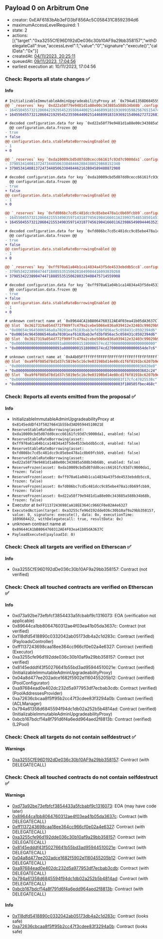## Payload 0 on Arbitrum One

- creator: 0xEAF6183bAb3eFD3bF856Ac5C058431C8592394d6
- maximumAccessLevelRequired: 1
- state: 2
- actions: [{"target":"0xa3255CfE96D192dDe036c30b10AF9a29bb358157","withDelegateCall":true,"accessLevel":1,"value":"0","signature":"execute()","callData":"0x"}]
- createdAt: [04/11/2023, 20:25:11](https://arbiscan.io/tx/0x9382802660cd9170c8bac834aacd5c8eb358c950a6134b58f93e8c498c5fd38d)
- queuedAt: [09/11/2023, 17:04:56](https://arbiscan.io/tx/0x674c3644c329da7058d6f85a2fa889b2081b50d0d803cd62dd5c22834408bb02)
- earliest execution at: 10/11/2023, 17:04:56

### Check: Reports all state changes :white_check_mark:

#### Info


```diff
# InitializableImmutableAdminUpgradeabilityProxy at `0x794a61358D6845594F94dc1DB02A252b5b4814aD`
@@ `_reserves` key `0xd22a58f79e9481d1a88e00c343885a588b34b68b`.configuration.data @@
- 16455045573212060421929545235506440025144689918319369935982567651547492
+ 16455045573212060421929545235506440025144689918319369215406627272268132

# decoded configuration.data for key `0xd22a58f79e9481d1a88e00c343885a588b34b68b` (symbol: EURS)
  @@ configuration.data.frozen @@
- true
+ false
@@ configuration.data.stableRateBorrowingEnabled @@
- 1
+ 0

@@ `_reserves` key `0xda10009cbd5d07dd0cecc66161fc93d7c9000da1`.configuration.data @@
- 379853414081372473448506338484462884380529868152340
+ 379853414081372473448506338484462163804589488872980

# decoded configuration.data for key `0xda10009cbd5d07dd0cecc66161fc93d7c9000da1` (symbol: DAI)
  @@ configuration.data.frozen @@
- true
+ false
@@ configuration.data.stableRateBorrowingEnabled @@
- 1
+ 0

@@ `_reserves` key `0xfd086bc7cd5c481dcc9c85ebe478a1c0b69fcbb9`.configuration.data @@
- 1645504557321206042155349035971431877456190416601162399375485385014517068
+ 1645504557321206042155349035971431877456190416601162398654909444635237708

# decoded configuration.data for key `0xfd086bc7cd5c481dcc9c85ebe478a1c0b69fcbb9` (symbol: USDT)
  @@ configuration.data.frozen @@
- true
+ false
@@ configuration.data.stableRateBorrowingEnabled @@
- 1
+ 0

@@ `_reserves` key `0xff970a61a04b1ca14834a43f5de4533ebddb5cc8`.configuration.data @@
- 379853422389047447188855351506281049984416093839268
+ 379853422389047447188855351506280329408475714559908

# decoded configuration.data for key `0xff970a61a04b1ca14834a43f5de4533ebddb5cc8` (symbol: USDC)
  @@ configuration.data.frozen @@
- true
+ false
@@ configuration.data.stableRateBorrowingEnabled @@
- 1
+ 0

```

```diff
# unknown contract name at `0x89644CA1bB8064760312AE4F03ea41b05dA3637C`
@@ Slot `0x3617319a054d772f909f7c479a2cebe5066e836a939412e32403c99029b92eff` @@
- "0x00654c9645006546a8a70201eaf6183bab3efd3bf856ac5c058431c8592394d6"
+ "0x00654c9645006546a8a70301eaf6183bab3efd3bf856ac5c058431c8592394d6"
@@ Slot `0x3617319a054d772f909f7c479a2cebe5066e836a939412e32403c99029b92f00` @@
- "0x000000000000000000093a800000015180006574cd2700000000000000000000"
+ "0x000000000000000000093a800000015180006574cd27000000000000654de7c6"
```

```diff
# unknown contract name at `0xA4b05FffffFffFFFFfFFfffFfffFFfffFfFfFFFf`
@@ Slot `0xa9f6f085d78d1d37c5819e5c16c9e03198bd14e08cd1f6f8191bc6207b9e9706` @@
- "0x00000000000000000000000000000000000000000000000000000000036020e8"
+ "0x0000000000000000000000000000000000000000000000000000000003602c24"
@@ Slot `0xa9f6f085d78d1d37c5819e5c16c9e03198bd14e08cd1f6f8191bc6207b9e970b` @@
- "0x0000000000000000000000000000000000000000000000003f17cfc47825538c"
+ "0x0000000000000000000000000000000000000000000000003f180505fbec468c"
```


### Check: Reports all events emitted from the proposal :white_check_mark:

#### Info

- InitializableImmutableAdminUpgradeabilityProxy at `0x8145eddDf43f50276641b55bd3AD95944510021E`
- `ReserveStableRateBorrowing(asset: 0xda10009cbd5d07dd0cecc66161fc93d7c9000da1, enabled: false)`
- `ReserveStableRateBorrowing(asset: 0xff970a61a04b1ca14834a43f5de4533ebddb5cc8, enabled: false)`
- `ReserveStableRateBorrowing(asset: 0xfd086bc7cd5c481dcc9c85ebe478a1c0b69fcbb9, enabled: false)`
- `ReserveStableRateBorrowing(asset: 0xd22a58f79e9481d1a88e00c343885a588b34b68b, enabled: false)`
- `ReserveFrozen(asset: 0xda10009cbd5d07dd0cecc66161fc93d7c9000da1, frozen: false)`
- `ReserveFrozen(asset: 0xff970a61a04b1ca14834a43f5de4533ebddb5cc8, frozen: false)`
- `ReserveFrozen(asset: 0xfd086bc7cd5c481dcc9c85ebe478a1c0b69fcbb9, frozen: false)`
- `ReserveFrozen(asset: 0xd22a58f79e9481d1a88e00c343885a588b34b68b, frozen: false)`
- Executor at `0xFF1137243698CaA18EE364Cc966CF0e02A4e6327`
- `ExecutedAction(target: 0xa3255cfe96d192dde036c30b10af9a29bb358157, value: 0, signature: execute(), data: 0x, executionTime: 1699604422, withDelegatecall: true, resultData: 0x)`
- unknown contract name at `0x89644CA1bB8064760312AE4F03ea41b05dA3637C`
- `PayloadExecuted(payloadId: 0)`

### Check: Check all targets are verified on Etherscan :white_check_mark:

#### Info

- 0xa3255CfE96D192dDe036c30b10AF9a29bb358157: Contract (not verified)

### Check: Check all touched contracts are verified on Etherscan :white_check_mark:

#### Info

- 0xd73a92be73efbfcf3854433a5fcbabf9c1316073: EOA (verification not applicable)
- 0x89644ca1bb8064760312ae4f03ea41b05da3637c: Contract (not verified)
- 0x118dfd5418890c0332042ab05173db4a2c1d283c: Contract (verified) (PayloadsController)
- 0xff1137243698caa18ee364cc966cf0e02a4e6327: Contract (verified) (Executor)
- 0xa3255cfe96d192dde036c30b10af9a29bb358157: Contract (not verified)
- 0x8145edddf43f50276641b55bd3ad95944510021e: Contract (verified) (InitializableImmutableAdminUpgradeabilityProxy)
- 0x04a8d477ee202adce1682f5902e1160455205b12: Contract (verified) (PoolConfigurator)
- 0xa97684ead0e402dc232d5a977953df7ecbab3cdb: Contract (verified) (PoolAddressesProvider)
- 0xa72636cbcaa8f5ff95b2cc47f3cdee83f3294a0b: Contract (verified) (ACLManager)
- 0x794a61358d6845594f94dc1db02a252b5b4814ad: Contract (verified) (InitializableImmutableAdminUpgradeabilityProxy)
- 0xbcb167bdcf14a8f791d6f4a6edd964aed2f8813b: Contract (verified) (L2Pool)

### Check: Check all targets do not contain selfdestruct :white_check_mark:

#### Warnings

- [0xa3255CfE96D192dDe036c30b10AF9a29bb358157](https://arbiscan.io/address/0xa3255CfE96D192dDe036c30b10AF9a29bb358157): Contract (with DELEGATECALL)

### Check: Check all touched contracts do not contain selfdestruct :white_check_mark:

#### Warnings

- [0xd73a92be73efbfcf3854433a5fcbabf9c1316073](https://arbiscan.io/address/0xd73a92be73efbfcf3854433a5fcbabf9c1316073): EOA (may have code later)
- [0x89644ca1bb8064760312ae4f03ea41b05da3637c](https://arbiscan.io/address/0x89644ca1bb8064760312ae4f03ea41b05da3637c): Contract (with DELEGATECALL)
- [0xff1137243698caa18ee364cc966cf0e02a4e6327](https://arbiscan.io/address/0xff1137243698caa18ee364cc966cf0e02a4e6327): Contract (with DELEGATECALL)
- [0xa3255cfe96d192dde036c30b10af9a29bb358157](https://arbiscan.io/address/0xa3255cfe96d192dde036c30b10af9a29bb358157): Contract (with DELEGATECALL)
- [0x8145edddf43f50276641b55bd3ad95944510021e](https://arbiscan.io/address/0x8145edddf43f50276641b55bd3ad95944510021e): Contract (with DELEGATECALL)
- [0x04a8d477ee202adce1682f5902e1160455205b12](https://arbiscan.io/address/0x04a8d477ee202adce1682f5902e1160455205b12): Contract (with DELEGATECALL)
- [0xa97684ead0e402dc232d5a977953df7ecbab3cdb](https://arbiscan.io/address/0xa97684ead0e402dc232d5a977953df7ecbab3cdb): Contract (with DELEGATECALL)
- [0x794a61358d6845594f94dc1db02a252b5b4814ad](https://arbiscan.io/address/0x794a61358d6845594f94dc1db02a252b5b4814ad): Contract (with DELEGATECALL)
- [0xbcb167bdcf14a8f791d6f4a6edd964aed2f8813b](https://arbiscan.io/address/0xbcb167bdcf14a8f791d6f4a6edd964aed2f8813b): Contract (with DELEGATECALL)

#### Info

- [0x118dfd5418890c0332042ab05173db4a2c1d283c](https://arbiscan.io/address/0x118dfd5418890c0332042ab05173db4a2c1d283c): Contract (looks safe)
- [0xa72636cbcaa8f5ff95b2cc47f3cdee83f3294a0b](https://arbiscan.io/address/0xa72636cbcaa8f5ff95b2cc47f3cdee83f3294a0b): Contract (looks safe)

